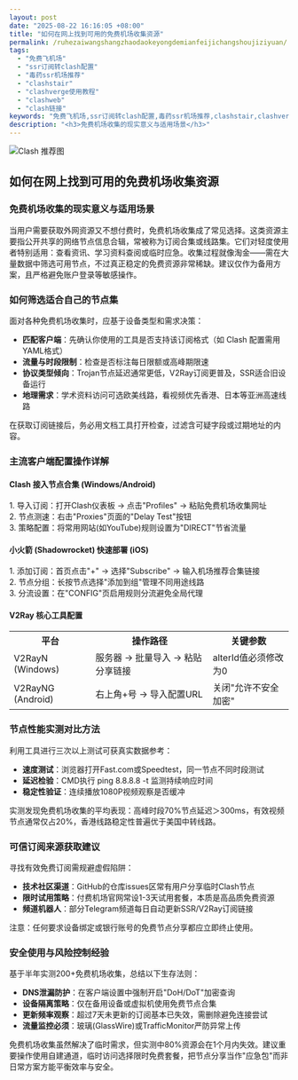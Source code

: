 ```yaml
---
layout: post
date: "2025-08-22 16:16:05 +08:00"
title: "如何在网上找到可用的免费机场收集资源"
permalink: /ruhezaiwangshangzhaodaokeyongdemianfeijichangshoujiziyuan/
tags:
  - "免费飞机场"
  - "ssr订阅转clash配置"
  - "毒药ssr机场推荐"
  - "clashstair"
  - "clashverge使用教程"
  - "clashweb"
  - "clash链接"
keywords: "免费飞机场,ssr订阅转clash配置,毒药ssr机场推荐,clashstair,clashverge使用教程,clashweb,clash链接"
description: "<h3>免费机场收集的现实意义与适用场景</h3>"
---
```


![Clash 推荐图](https://clashjd.github.io/assets/img/clash节点推荐购买.png)

## 如何在网上找到可用的免费机场收集资源

<h3>免费机场收集的现实意义与适用场景</h3>
<p>当用户需要获取外网资源又不想付费时，免费机场收集成了常见选择。这类资源主要指公开共享的网络节点信息合辑，常被称为订阅合集或线路集。它们对轻度使用者特别适用：查看资讯、学习资料查阅或临时应急。收集过程就像淘金——需在大量数据中筛选可用节点，不过真正稳定的免费资源非常稀缺。建议仅作为备用方案，且严格避免账户登录等敏感操作。</p>
<h3>如何筛选适合自己的节点集</h3>
<p>面对各种免费机场收集时，应基于设备类型和需求决策：</p>
<ul>
<li><strong>匹配客户端</strong>：先确认你使用的工具是否支持该订阅格式（如 Clash 配置需用YAML格式）</li>
<li><strong>流量与时段限制</strong>：检查是否标注每日限额或高峰期限速</li>
<li><strong>协议类型倾向</strong>：Trojan节点延迟通常更低，V2Ray订阅更普及，SSR适合旧设备运行</li>
<li><strong>地理需求</strong>：学术资料访问可选欧美线路，看视频优先香港、日本等亚洲高速线路</li>
</ul>
<p>在获取订阅链接后，务必用文档工具打开检查，过滤含可疑字段或过期地址的内容。</p>
<h3>主流客户端配置操作详解</h3>
<h4>Clash 接入节点合集 (Windows/Android)</h4>
<p>1. 导入订阅：打开Clash仪表板 → 点击"Profiles" → 粘贴免费机场收集网址<br>2. 节点测速：右击"Proxies"页面的"Delay Test"按钮<br>3. 策略配置：将常用网站(如YouTube)规则设置为"DIRECT"节省流量</p>
<h4>小火箭 (Shadowrocket) 快速部署 (iOS)</h4>
<p>1. 添加订阅：首页点击"+" → 选择"Subscribe" → 输入机场推荐合集链接<br>2. 节点分组：长按节点选择"添加到组"管理不同用途线路<br>3. 分流设置：在"CONFIG"页启用规则分流避免全局代理</p>
<h4>V2Ray 核心工具配置</h4>
<table>
<tr><th>平台</th><th>操作路径</th><th>关键参数</th></tr>
<tr><td>V2RayN (Windows)</td><td>服务器 → 批量导入 → 粘贴分享链接</td><td>alterId值必须修改为0</td></tr>
<tr><td>V2RayNG (Android)</td><td>右上角+号 → 导入配置URL</td><td>关闭"允许不安全加密"</td></tr>
</table>
<h3>节点性能实测对比方法</h3>
<p>利用工具进行三次以上测试可获真实数据参考：</p>
<ul>
<li><strong>速度测试</strong>：浏览器打开Fast.com或Speedtest，同一节点不同时段测试</li>
<li><strong>延迟检验</strong>：CMD执行 ping 8.8.8.8 -t 监测持续响应时间</li>
<li><strong>稳定性验证</strong>：连续播放1080P视频观察是否缓冲</li>
</ul>
<p>实测发现免费机场收集的平均表现：高峰时段70%节点延迟＞300ms，有效视频节点通常仅占20%，香港线路稳定性普遍优于美国中转线路。</p>
<h3>可信订阅来源获取建议</h3>
<p>寻找有效免费订阅需规避虚假陷阱：</p>
<ul>
<li><strong>技术社区渠道</strong>：GitHub的仓库issues区常有用户分享临时Clash节点</li>
<li><strong>限时试用策略</strong>：付费机场官网常设1-3天试用套餐，本质是高品质免费资源</li>
<li><strong>频道机器人</strong>：部分Telegram频道每日自动更新SSR/V2Ray订阅链接</li>
</ul>
<p>注意：任何要求设备绑定或银行账号的免费节点分享都应立即终止使用。</p>
<h3>安全使用与风险控制经验</h3>
<p>基于半年实测200+免费机场收集，总结以下生存法则：</p>
<ul>
<li><strong>DNS泄漏防护</strong>：在客户端设置中强制开启"DoH/DoT"加密查询</li>
<li><strong>设备隔离策略</strong>：仅在备用设备或虚拟机使用免费节点合集</li>
<li><strong>更新频率观察</strong>：超过7天未更新的订阅基本已失效，需删除避免连接尝试</li>
<li><strong>流量监控必须</strong>：玻璃(GlassWire)或TrafficMonitor严防异常上传</li>
</ul>
<p>免费机场收集虽然解决了临时需求，但实测中80%资源会在1个月内失效。建议重要操作使用自建通道，临时访问选择限时免费套餐，把节点分享当作"应急包"而非日常方案方能平衡效率与安全。</p>